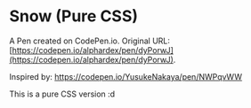 # Snow (Pure CSS)

A Pen created on CodePen.io. Original URL: [https://codepen.io/alphardex/pen/dyPorwJ](https://codepen.io/alphardex/pen/dyPorwJ).

Inspired by: https://codepen.io/YusukeNakaya/pen/NWPqvWW

This is a pure CSS version :d